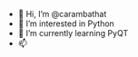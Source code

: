 - 👋 Hi, I’m @carambathat
- 👀 I’m interested in Python
- 🌱 I’m currently learning PyQT
- 📫 

<!---
carambathat/carambathat is a ✨ special ✨ repository because its `README.md` (this file) appears on your GitHub profile.
You can click the Preview link to take a look at your changes.
--->
